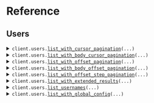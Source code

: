 # Reference
## Users
<details><summary><code>client.users.<a href="src/seed/users/client.py">list_with_cursor_pagination</a>(...)</code></summary>
<dl>
<dd>

#### 🔌 Usage

<dl>
<dd>

<dl>
<dd>

```python
from seed.client import SeedPagination

client = SeedPagination(
    token="YOUR_TOKEN",
    base_url="https://yourhost.com/path/to/api",
)
response = client.users.list_with_cursor_pagination(
    page=1,
    per_page=1,
    order="asc",
    starting_after="string",
)
for item in response:
    yield item
# alternatively, you can paginate page-by-page
for page in response.iter_pages():
    yield page

```
</dd>
</dl>
</dd>
</dl>

#### ⚙️ Parameters

<dl>
<dd>

<dl>
<dd>

**page:** `typing.Optional[int]` — Defaults to first page
    
</dd>
</dl>

<dl>
<dd>

**per_page:** `typing.Optional[int]` — Defaults to per page
    
</dd>
</dl>

<dl>
<dd>

**order:** `typing.Optional[Order]` 
    
</dd>
</dl>

<dl>
<dd>

**starting_after:** `typing.Optional[str]` 

The cursor used for pagination in order to fetch
the next page of results.
    
</dd>
</dl>

<dl>
<dd>

**request_options:** `typing.Optional[RequestOptions]` — Request-specific configuration.
    
</dd>
</dl>
</dd>
</dl>


</dd>
</dl>
</details>

<details><summary><code>client.users.<a href="src/seed/users/client.py">list_with_body_cursor_pagination</a>(...)</code></summary>
<dl>
<dd>

#### 🔌 Usage

<dl>
<dd>

<dl>
<dd>

```python
from seed import WithCursor
from seed.client import SeedPagination

client = SeedPagination(
    token="YOUR_TOKEN",
    base_url="https://yourhost.com/path/to/api",
)
response = client.users.list_with_body_cursor_pagination(
    pagination=WithCursor(
        cursor="string",
    ),
)
for item in response:
    yield item
# alternatively, you can paginate page-by-page
for page in response.iter_pages():
    yield page

```
</dd>
</dl>
</dd>
</dl>

#### ⚙️ Parameters

<dl>
<dd>

<dl>
<dd>

**pagination:** `typing.Optional[WithCursor]` 

The object that contains the cursor used for pagination
in order to fetch the next page of results.

    
</dd>
</dl>

<dl>
<dd>

**request_options:** `typing.Optional[RequestOptions]` — Request-specific configuration.
    
</dd>
</dl>
</dd>
</dl>


</dd>
</dl>
</details>

<details><summary><code>client.users.<a href="src/seed/users/client.py">list_with_offset_pagination</a>(...)</code></summary>
<dl>
<dd>

#### 🔌 Usage

<dl>
<dd>

<dl>
<dd>

```python
from seed.client import SeedPagination

client = SeedPagination(
    token="YOUR_TOKEN",
    base_url="https://yourhost.com/path/to/api",
)
response = client.users.list_with_offset_pagination(
    page=1,
    per_page=1,
    order="asc",
    starting_after="string",
)
for item in response:
    yield item
# alternatively, you can paginate page-by-page
for page in response.iter_pages():
    yield page

```
</dd>
</dl>
</dd>
</dl>

#### ⚙️ Parameters

<dl>
<dd>

<dl>
<dd>

**page:** `typing.Optional[int]` — Defaults to first page
    
</dd>
</dl>

<dl>
<dd>

**per_page:** `typing.Optional[int]` — Defaults to per page
    
</dd>
</dl>

<dl>
<dd>

**order:** `typing.Optional[Order]` 
    
</dd>
</dl>

<dl>
<dd>

**starting_after:** `typing.Optional[str]` 

The cursor used for pagination in order to fetch
the next page of results.
    
</dd>
</dl>

<dl>
<dd>

**request_options:** `typing.Optional[RequestOptions]` — Request-specific configuration.
    
</dd>
</dl>
</dd>
</dl>


</dd>
</dl>
</details>

<details><summary><code>client.users.<a href="src/seed/users/client.py">list_with_body_offset_pagination</a>(...)</code></summary>
<dl>
<dd>

#### 🔌 Usage

<dl>
<dd>

<dl>
<dd>

```python
from seed import WithPage
from seed.client import SeedPagination

client = SeedPagination(
    token="YOUR_TOKEN",
    base_url="https://yourhost.com/path/to/api",
)
response = client.users.list_with_body_offset_pagination(
    pagination=WithPage(
        page=1,
    ),
)
for item in response:
    yield item
# alternatively, you can paginate page-by-page
for page in response.iter_pages():
    yield page

```
</dd>
</dl>
</dd>
</dl>

#### ⚙️ Parameters

<dl>
<dd>

<dl>
<dd>

**pagination:** `typing.Optional[WithPage]` 

The object that contains the offset used for pagination
in order to fetch the next page of results.

    
</dd>
</dl>

<dl>
<dd>

**request_options:** `typing.Optional[RequestOptions]` — Request-specific configuration.
    
</dd>
</dl>
</dd>
</dl>


</dd>
</dl>
</details>

<details><summary><code>client.users.<a href="src/seed/users/client.py">list_with_offset_step_pagination</a>(...)</code></summary>
<dl>
<dd>

#### 🔌 Usage

<dl>
<dd>

<dl>
<dd>

```python
from seed.client import SeedPagination

client = SeedPagination(
    token="YOUR_TOKEN",
    base_url="https://yourhost.com/path/to/api",
)
response = client.users.list_with_offset_step_pagination(
    page=1,
    limit=1,
    order="asc",
)
for item in response:
    yield item
# alternatively, you can paginate page-by-page
for page in response.iter_pages():
    yield page

```
</dd>
</dl>
</dd>
</dl>

#### ⚙️ Parameters

<dl>
<dd>

<dl>
<dd>

**page:** `typing.Optional[int]` — Defaults to first page
    
</dd>
</dl>

<dl>
<dd>

**limit:** `typing.Optional[int]` 

The maxiumum number of elements to return.
This is also used as the step size in this
paginated endpoint.
    
</dd>
</dl>

<dl>
<dd>

**order:** `typing.Optional[Order]` 
    
</dd>
</dl>

<dl>
<dd>

**request_options:** `typing.Optional[RequestOptions]` — Request-specific configuration.
    
</dd>
</dl>
</dd>
</dl>


</dd>
</dl>
</details>

<details><summary><code>client.users.<a href="src/seed/users/client.py">list_with_extended_results</a>(...)</code></summary>
<dl>
<dd>

#### 🔌 Usage

<dl>
<dd>

<dl>
<dd>

```python
import uuid

from seed.client import SeedPagination

client = SeedPagination(
    token="YOUR_TOKEN",
    base_url="https://yourhost.com/path/to/api",
)
response = client.users.list_with_extended_results(
    cursor=uuid.UUID(
        "d5e9c84f-c2b2-4bf4-b4b0-7ffd7a9ffc32",
    ),
)
for item in response:
    yield item
# alternatively, you can paginate page-by-page
for page in response.iter_pages():
    yield page

```
</dd>
</dl>
</dd>
</dl>

#### ⚙️ Parameters

<dl>
<dd>

<dl>
<dd>

**cursor:** `typing.Optional[uuid.UUID]` 
    
</dd>
</dl>

<dl>
<dd>

**request_options:** `typing.Optional[RequestOptions]` — Request-specific configuration.
    
</dd>
</dl>
</dd>
</dl>


</dd>
</dl>
</details>

<details><summary><code>client.users.<a href="src/seed/users/client.py">list_usernames</a>(...)</code></summary>
<dl>
<dd>

#### 🔌 Usage

<dl>
<dd>

<dl>
<dd>

```python
from seed.client import SeedPagination

client = SeedPagination(
    token="YOUR_TOKEN",
    base_url="https://yourhost.com/path/to/api",
)
response = client.users.list_usernames(
    starting_after="string",
)
for item in response:
    yield item
# alternatively, you can paginate page-by-page
for page in response.iter_pages():
    yield page

```
</dd>
</dl>
</dd>
</dl>

#### ⚙️ Parameters

<dl>
<dd>

<dl>
<dd>

**starting_after:** `typing.Optional[str]` 

The cursor used for pagination in order to fetch
the next page of results.
    
</dd>
</dl>

<dl>
<dd>

**request_options:** `typing.Optional[RequestOptions]` — Request-specific configuration.
    
</dd>
</dl>
</dd>
</dl>


</dd>
</dl>
</details>

<details><summary><code>client.users.<a href="src/seed/users/client.py">list_with_global_config</a>(...)</code></summary>
<dl>
<dd>

#### 🔌 Usage

<dl>
<dd>

<dl>
<dd>

```python
from seed.client import SeedPagination

client = SeedPagination(
    token="YOUR_TOKEN",
    base_url="https://yourhost.com/path/to/api",
)
response = client.users.list_with_global_config(
    offset=1,
)
for item in response:
    yield item
# alternatively, you can paginate page-by-page
for page in response.iter_pages():
    yield page

```
</dd>
</dl>
</dd>
</dl>

#### ⚙️ Parameters

<dl>
<dd>

<dl>
<dd>

**offset:** `typing.Optional[int]` 
    
</dd>
</dl>

<dl>
<dd>

**request_options:** `typing.Optional[RequestOptions]` — Request-specific configuration.
    
</dd>
</dl>
</dd>
</dl>


</dd>
</dl>
</details>

